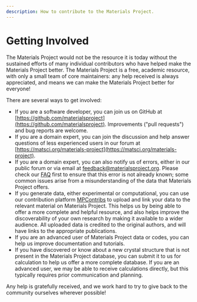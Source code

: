```yaml
---
description: How to contribute to the Materials Project.
---
```


# Getting Involved

The Materials Project would not be the resource it is today without the sustained efforts of many individual contributors who have helped make the Materials Project better. The Materials Project is a free, academic resource, with only a small team of core maintainers: any help received is always appreciated, and means we can make the Materials Project better for everyone!

There are several ways to get involved:

* If you are a software developer, you can join us on GitHub at [https://github.com/materialsproject](https://github.com/materialsproject). Improvements ("pull requests") and bug reports are welcome.
* If you are a domain expert, you can join the discussion and help answer questions of less experienced users in our forum at [https://matsci.org/materials-project](https://matsci.org/materials-project).
* If you are a domain expert, you can also notify us of errors, either in our public forum or via email at [feedback@materialsproject.org](mailto:feedback@materialsproject.org). Please check our [FAQ](../frequently-asked-questions.md) first to ensure that this error is not already known; some common issues arise from a misunderstanding of the data that Materials Project offers.
* If you generate data, either experimental or computational, you can use our contribution platform [MPContribs](../mpcontribs.md) to upload and link your data to the relevant material on Materials Project. This helps us by being able to offer a more complete and helpful resource, and also helps improve the discoverability of your own research by making it available to a wider audience. All uploaded data is credited to the original authors, and will have links to the appropriate publications.
* If you are an advanced user of Materials Project data or codes, you can help us improve documentation and tutorials.
* If you have discovered or know about a new crystal structure that is not present in the Materials Project database, you can submit it to us for calculation to help us offer a more complete database. If you are an advanced user, we may be able to receive calculations directly, but this typically requires prior communication and planning.

Any help is gratefully received, and we work hard to try to give back to the community ourselves wherever possible!
